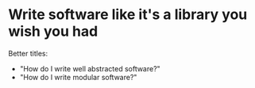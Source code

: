 # Write software like it's a library you wish you had

Better titles:

- "How do I write well abstracted software?"
- "How do I write modular software?"

